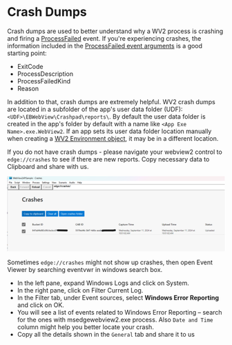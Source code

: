 # Crash Dumps
Crash dumps are used to better understand why a WV2 process is crashing and firing a [ProcessFailed](https://learn.microsoft.com/dotnet/api/microsoft.web.webview2.core.corewebview2.processfailed) event. If you're experiencing crashes, the information included in the [ProcessFailed event arguments](https://learn.microsoft.com/dotnet/api/microsoft.web.webview2.core.corewebview2processfailedeventargs) is a good starting point:
- ExitCode
- ProcessDescription
- ProcessFailedKind
- Reason

In addition to that, crash dumps are extremely helpful. WV2 crash dumps are located in a subfolder of the app's user data folder (UDF): `<UDF>\EBWebView\Crashpad\reports\`.
By default the user data folder is created in the app's folder by default with a name like
`<App Exe Name>.exe.WebView2`. If an app sets its user data folder location manually when creating a [WV2 Environment object](https://learn.microsoft.com/dotnet/api/microsoft.web.webview2.core.corewebview2environment), it may be in a different location.

If you do not have crash dumps - please navigate your webview2 control to `edge://crashes` to see if there are new reports. Copy necessary data to Clipboard and share with us.

![crashes](resources/crashes.png)

Sometimes `edge://crashes` might not show up crashes, then open Event Viewer by searching eventvwr in windows search box.

- In the left pane, expand Windows Logs and click on System.
- In the right pane, click on Filter Current Log.
- In the Filter tab, under Event sources, select **Windows Error Reporting** and click on OK.
- You will see a list of events related to Windows Error Reporting – search for the ones with msedgewebview2.exe process. Also `Date and Time` column might help you better locate your crash.
- Copy all the details shown in the `General` tab and share it to us